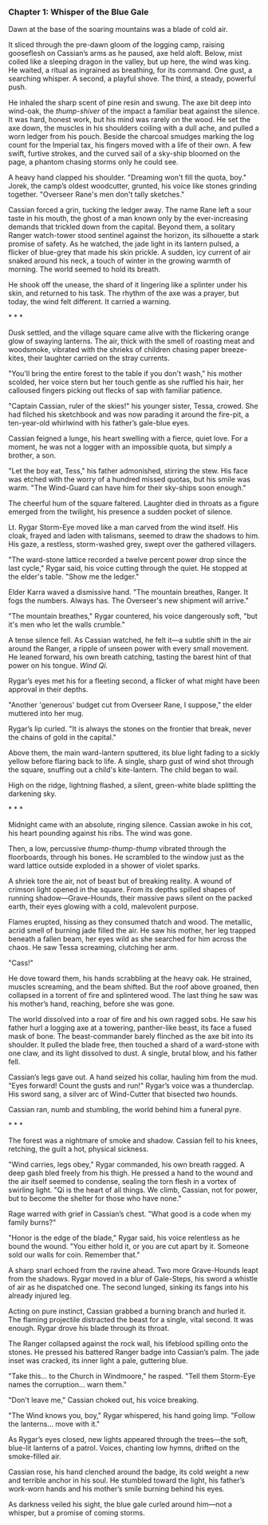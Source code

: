 ### Chapter 1: Whisper of the Blue Gale

Dawn at the base of the soaring mountains was a blade of cold air.

It sliced through the pre-dawn gloom of the logging camp, raising gooseflesh on Cassian’s arms as he paused, axe held aloft. Below, mist coiled like a sleeping dragon in the valley, but up here, the wind was king. He waited, a ritual as ingrained as breathing, for its command. One gust, a searching whisper. A second, a playful shove. The third, a steady, powerful push.

He inhaled the sharp scent of pine resin and swung. The axe bit deep into wind-oak, the *thump-shiver* of the impact a familiar beat against the silence. It was hard, honest work, but his mind was rarely on the wood. He set the axe down, the muscles in his shoulders coiling with a dull ache, and pulled a worn ledger from his pouch. Beside the charcoal smudges marking the log count for the Imperial tax, his fingers moved with a life of their own. A few swift, furtive strokes, and the curved sail of a sky-ship bloomed on the page, a phantom chasing storms only he could see.

A heavy hand clapped his shoulder. "Dreaming won't fill the quota, boy." Jorek, the camp’s oldest woodcutter, grunted, his voice like stones grinding together. "Overseer Rane's men don't tally sketches."

Cassian forced a grin, tucking the ledger away. The name Rane left a sour taste in his mouth, the ghost of a man known only by the ever-increasing demands that trickled down from the capital. Beyond them, a solitary Ranger watch-tower stood sentinel against the horizon, its silhouette a stark promise of safety. As he watched, the jade light in its lantern pulsed, a flicker of blue-grey that made his skin prickle. A sudden, icy current of air snaked around his neck, a touch of winter in the growing warmth of morning. The world seemed to hold its breath.

He shook off the unease, the shard of it lingering like a splinter under his skin, and returned to his task. The rhythm of the axe was a prayer, but today, the wind felt different. It carried a warning.

\* \* \*

Dusk settled, and the village square came alive with the flickering orange glow of swaying lanterns. The air, thick with the smell of roasting meat and woodsmoke, vibrated with the shrieks of children chasing paper breeze-kites, their laughter carried on the stray currents.

"You'll bring the entire forest to the table if you don't wash," his mother scolded, her voice stern but her touch gentle as she ruffled his hair, her calloused fingers picking out flecks of sap with familiar patience.

"Captain Cassian, ruler of the skies!" his younger sister, Tessa, crowed. She had filched his sketchbook and was now parading it around the fire-pit, a ten-year-old whirlwind with his father’s gale-blue eyes.

Cassian feigned a lunge, his heart swelling with a fierce, quiet love. For a moment, he was not a logger with an impossible quota, but simply a brother, a son.

"Let the boy eat, Tess," his father admonished, stirring the stew. His face was etched with the worry of a hundred missed quotas, but his smile was warm. "The Wind-Guard can have him for their sky-ships soon enough."

The cheerful hum of the square faltered. Laughter died in throats as a figure emerged from the twilight, his presence a sudden pocket of silence.

Lt. Rygar Storm-Eye moved like a man carved from the wind itself. His cloak, frayed and laden with talismans, seemed to draw the shadows to him. His gaze, a restless, storm-washed grey, swept over the gathered villagers.

"The ward-stone lattice recorded a twelve percent power drop since the last cycle," Rygar said, his voice cutting through the quiet. He stopped at the elder's table. "Show me the ledger."

Elder Karra waved a dismissive hand. "The mountain breathes, Ranger. It fogs the numbers. Always has. The Overseer's new shipment will arrive."

"The mountain breathes," Rygar countered, his voice dangerously soft, "but it's men who let the walls crumble."

A tense silence fell. As Cassian watched, he felt it—a subtle shift in the air around the Ranger, a ripple of unseen power with every small movement. He leaned forward, his own breath catching, tasting the barest hint of that power on his tongue. *Wind Qi*.

Rygar’s eyes met his for a fleeting second, a flicker of what might have been approval in their depths.

"Another 'generous' budget cut from Overseer Rane, I suppose," the elder muttered into her mug.

Rygar’s lip curled. "It is always the stones on the frontier that break, never the chains of gold in the capital."

Above them, the main ward-lantern sputtered, its blue light fading to a sickly yellow before flaring back to life. A single, sharp gust of wind shot through the square, snuffing out a child's kite-lantern. The child began to wail.

High on the ridge, lightning flashed, a silent, green-white blade splitting the darkening sky.

\* \* \*

Midnight came with an absolute, ringing silence. Cassian awoke in his cot, his heart pounding against his ribs. The wind was gone.

Then, a low, percussive *thump-thump-thump* vibrated through the floorboards, through his bones. He scrambled to the window just as the ward lattice outside exploded in a shower of violet sparks.

A shriek tore the air, not of beast but of breaking reality. A wound of crimson light opened in the square. From its depths spilled shapes of running shadow—Grave-Hounds, their massive paws silent on the packed earth, their eyes glowing with a cold, malevolent purpose.

Flames erupted, hissing as they consumed thatch and wood. The metallic, acrid smell of burning jade filled the air. He saw his mother, her leg trapped beneath a fallen beam, her eyes wild as she searched for him across the chaos. He saw Tessa screaming, clutching her arm.

"Cass!"

He dove toward them, his hands scrabbling at the heavy oak. He strained, muscles screaming, and the beam shifted. But the roof above groaned, then collapsed in a torrent of fire and splintered wood. The last thing he saw was his mother’s hand, reaching, before she was gone.

The world dissolved into a roar of fire and his own ragged sobs. He saw his father hurl a logging axe at a towering, panther-like beast, its face a fused mask of bone. The beast-commander barely flinched as the axe bit into its shoulder. It pulled the blade free, then touched a shard of a ward-stone with one claw, and its light dissolved to dust. A single, brutal blow, and his father fell.

Cassian’s legs gave out. A hand seized his collar, hauling him from the mud. "Eyes forward! Count the gusts and run!" Rygar’s voice was a thunderclap. His sword sang, a silver arc of Wind-Cutter that bisected two hounds.

Cassian ran, numb and stumbling, the world behind him a funeral pyre.

\* \* \*

The forest was a nightmare of smoke and shadow. Cassian fell to his knees, retching, the guilt a hot, physical sickness.

"Wind carries, legs obey," Rygar commanded, his own breath ragged. A deep gash bled freely from his thigh. He pressed a hand to the wound and the air itself seemed to condense, sealing the torn flesh in a vortex of swirling light. "Qi is the heart of all things. We climb, Cassian, not for power, but to become the shelter for those who have none."

Rage warred with grief in Cassian’s chest. "What good is a code when my family burns?"

"Honor is the edge of the blade," Rygar said, his voice relentless as he bound the wound. "You either hold it, or you are cut apart by it. Someone sold our walls for coin. Remember that."

A sharp snarl echoed from the ravine ahead. Two more Grave-Hounds leapt from the shadows. Rygar moved in a blur of Gale-Steps, his sword a whistle of air as he dispatched one. The second lunged, sinking its fangs into his already injured leg.

Acting on pure instinct, Cassian grabbed a burning branch and hurled it. The flaming projectile distracted the beast for a single, vital second. It was enough. Rygar drove his blade through its throat.

The Ranger collapsed against the rock wall, his lifeblood spilling onto the stones. He pressed his battered Ranger badge into Cassian’s palm. The jade inset was cracked, its inner light a pale, guttering blue.

"Take this… to the Church in Windmoore," he rasped. "Tell them Storm-Eye names the corruption… warn them."

"Don't leave me," Cassian choked out, his voice breaking.

"The Wind knows you, boy," Rygar whispered, his hand going limp. "Follow the lanterns… move with it."

As Rygar’s eyes closed, new lights appeared through the trees—the soft, blue-lit lanterns of a patrol. Voices, chanting low hymns, drifted on the smoke-filled air.

Cassian rose, his hand clenched around the badge, its cold weight a new and terrible anchor in his soul. He stumbled toward the light, his father’s work-worn hands and his mother’s smile burning behind his eyes.

As darkness veiled his sight, the blue gale curled around him—not a whisper, but a promise of coming storms.